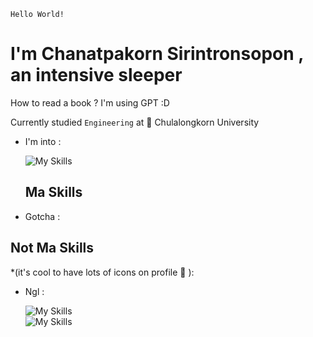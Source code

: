 ```
Hello World!
```
# I'm Chanatpakorn Sirintronsopon , an intensive sleeper
How to read a book ? I'm using GPT :D

Currently studied `Engineering` at 🏫 Chulalongkorn University


- I'm into :
  
  ![My Skills](https://skillicons.dev/icons?i=js,html,css,ai,pr,ps,py,go,react,java,cpp)

  ## Ma Skills
- Gotcha : 


 ## Not Ma Skills
  *(it's cool to have lots of icons on profile 🍋 ):
- Ngl : 
  
  ![My Skills](https://skillicons.dev/icons?i=ts,xd,unreal,unity,swift,redux,raspberrypi,php)\
  ![My Skills](https://skillicons.dev/icons?i=nodejs,nextjs,nestjs,mysql,linux,go,prisma)
